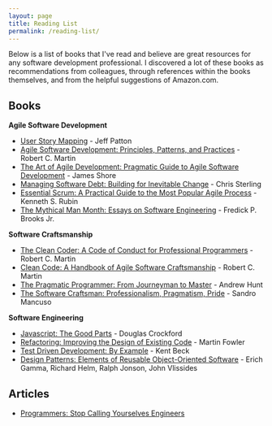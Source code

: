 ```yaml
---
layout: page
title: Reading List
permalink: /reading-list/
---
```


Below is a list of books that I've read and believe are great resources for any software development professional.  I discovered a lot of these books as recommendations from colleagues, through references within the books themselves, and from the helpful suggestions of Amazon.com.

## Books

**Agile Software Development**
- [User Story Mapping](http://jpattonassociates.com/user-story-mapping/) - Jeff Patton
- [Agile Software Development: Principles, Patterns, and Practices](https://www.amazon.com/Software-Development-Principles-Patterns-Practices/dp/0135974445) - Robert C. Martin
- [The Art of Agile Development: Pragmatic Guide to Agile Software Development](https://www.amazon.com/Art-Agile-Development-Pragmatic-Software/dp/0596527675) - James Shore
- [Managing Software Debt: Building for Inevitable Change](https://www.amazon.com/Managing-Software-Debt-Inevitable-Development/dp/0321948610) - Chris Sterling
- [Essential Scrum: A Practical Guide to the Most Popular Agile Process](https://www.amazon.com/Essential-Scrum-Practical-Addison-Wesley-Signature/dp/0137043295) - Kenneth S. Rubin
- [The Mythical Man Month: Essays on Software Engineering](https://www.amazon.com/Mythical-Man-Month-Software-Engineering-Anniversary/dp/0201835959) - Fredick P. Brooks Jr.

**Software Craftsmanship**
- [The Clean Coder: A Code of Conduct for Professional Programmers](https://www.amazon.com/Clean-Coder-Conduct-Professional-Programmers/dp/0137081073) - Robert C. Martin
- [Clean Code: A Handbook of Agile Software Craftsmanship](https://www.amazon.com/Clean-Code-Handbook-Software-Craftsmanship/dp/0132350882) - Robert C. Martin
- [The Pragmatic Programmer: From Journeyman to Master](https://www.amazon.com/Pragmatic-Programmer-Journeyman-Master/dp/020161622X) - Andrew Hunt
- [The Software Craftsman: Professionalism, Pragmatism, Pride](https://www.amazon.com/Software-Craftsman-Professionalism-Pragmatism-Robert/dp/0134052501/) - Sandro Mancuso

**Software Engineering**
- [Javascript: The Good Parts](https://www.amazon.com/JavaScript-Good-Parts-Douglas-Crockford/dp/0596517742) - Douglas Crockford
- [Refactoring: Improving the Design of Existing Code](https://www.amazon.com/Refactoring-Improving-Design-Existing-Code/dp/0201485672) - Martin Fowler
- [Test Driven Development: By Example](https://www.amazon.com/Test-Driven-Development-Kent-Beck/dp/0321146530) - Kent Beck
- [Design Patterns: Elements of Reusable Object-Oriented Software](https://www.amazon.com/Design-Patterns-Elements-Reusable-Object-Oriented/dp/0201633612) - Erich Gamma, Richard Helm, Ralph Jonson, John Vlissides

## Articles
- [Programmers: Stop Calling Yourselves Engineers](https://www.theatlantic.com/technology/archive/2015/11/programmers-should-not-call-themselves-engineers/414271/)
